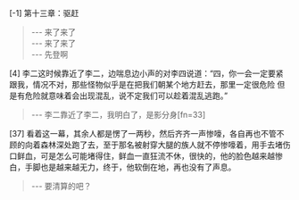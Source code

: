 
[-1] 第十三章：驱赶
>--- 来了来了<br>
>--- 来了来了<br>
>--- 先登啊<br>

[4] 李二这时候靠近了李二，边喘息边小声的对李四说道：“四，你一会一定要紧跟我，情况不对，那些怪物似乎是在把我们朝某个地方赶去，那里一定很危险 但是有危险就意味着会出现混乱，说不定我们可以趁着混乱逃跑。”
>--- 李二靠近了李二，我明白了，是影分身[fn=33]<br>

[37] 看着这一幕，其余人都是愣了一两秒，然后齐齐一声惨嚎，各自再也不管不顾的向着森林深处跑了去，至于那名被射穿大腿的族人就不停惨嚎着，用手去堵伤口鲜血，可是怎么可能堵得住，鲜血一直狂流不休，很快的，他的脸色越来越惨白，手脚也是越来越无力，终于，他软倒在地，再也没有了声息。
>--- 要清算的吧？<br>
